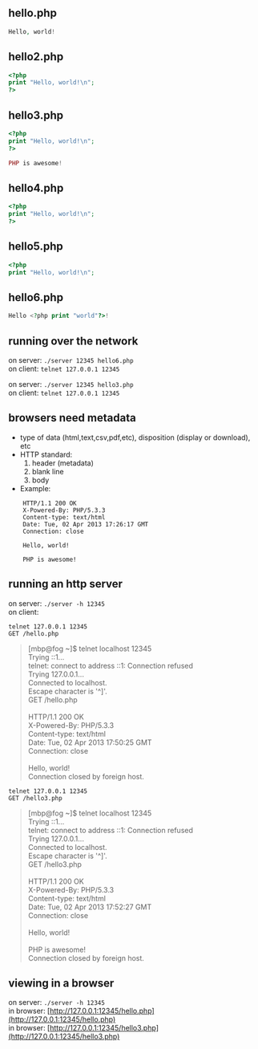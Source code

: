 hello.php
---------
```php
Hello, world!
```

hello2.php
----------
```php
<?php
print "Hello, world!\n";
?>
```

hello3.php
----------
```php
<?php
print "Hello, world!\n";
?>

PHP is awesome!
```

hello4.php
----------
```php
<?php
print "Hello, world!\n";
?>

```    

hello5.php
----------
```php
<?php
print "Hello, world!\n";
```

hello6.php
----------
```php
Hello <?php print "world"?>!
```

running over the network
------------------------
on server: `./server 12345 hello6.php`
<br>on client: `telnet 127.0.0.1 12345`

on server: `./server 12345 hello3.php`
<br>on client: `telnet 127.0.0.1 12345`

browsers need metadata
----------------------
 * type of data (html,text,csv,pdf,etc), disposition (display or download), etc
 * HTTP standard:
   1. header (metadata)
   2. blank line
   3. body
 * Example:
```
    HTTP/1.1 200 OK
    X-Powered-By: PHP/5.3.3
    Content-type: text/html
    Date: Tue, 02 Apr 2013 17:26:17 GMT
    Connection: close
    
    Hello, world!
    
    PHP is awesome!
```

running an http server
----------------------
on server: `./server -h 12345`
<br>on client: 
```
telnet 127.0.0.1 12345
GET /hello.php

```
> [mbp@fog ~]$ telnet localhost 12345
> <br>Trying ::1...
> <br>telnet: connect to address ::1: Connection refused
> <br>Trying 127.0.0.1...
> <br>Connected to localhost.
> <br>Escape character is '^]'.
> <br>GET /hello.php
> <br>
> <br>HTTP/1.1 200 OK
> <br>X-Powered-By: PHP/5.3.3
> <br>Content-type: text/html
> <br>Date: Tue, 02 Apr 2013 17:50:25 GMT
> <br>Connection: close
> <br>
> <br>Hello, world!
> <br>Connection closed by foreign host.

```
telnet 127.0.0.1 12345
GET /hello3.php

```
> [mbp@fog ~]$ telnet localhost 12345
> <br>Trying ::1...
> <br>telnet: connect to address ::1: Connection refused
> <br>Trying 127.0.0.1...
> <br>Connected to localhost.
> <br>Escape character is '^]'.
> <br>GET /hello3.php
> <br>
> <br>HTTP/1.1 200 OK
> <br>X-Powered-By: PHP/5.3.3
> <br>Content-type: text/html
> <br>Date: Tue, 02 Apr 2013 17:52:27 GMT
> <br>Connection: close
> <br>
> <br>Hello, world!
> <br>
> <br>PHP is awesome!
> <br>Connection closed by foreign host.

viewing in a browser
--------------------
on server: `./server -h 12345`
<br>in browser: [http://127.0.0.1:12345/hello.php](http://127.0.0.1:12345/hello.php)
<br>in browser: [http://127.0.0.1:12345/hello3.php](http://127.0.0.1:12345/hello3.php)
